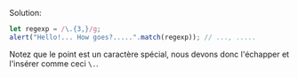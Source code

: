 
Solution:

```js run
let regexp = /\.{3,}/g;
alert("Hello!... How goes?.....".match(regexp)); // ..., .....
```

Notez que le point est un caractère spécial, nous devons donc l'échapper et l'insérer comme ceci `\.`.
